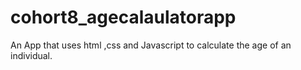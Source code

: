 # cohort8_agecalaulatorapp
An App that uses html ,css and Javascript to calculate the age of an individual.
